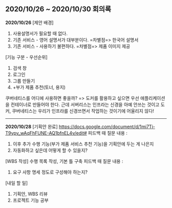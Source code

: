 ## 2020/10/26 ~ 2020/10/30 회의록

**2020/10/26**
[제안 배경]

1. 사용설명서가 필요할 때 없다.
2. 기존 서비스 - 영어 설명서가 대부분이다. =차별점=> 한국어 설명서
3. 기존 서비스 - 사용하기 불편하다. =차별점=> 제품 이미지 제공

[기능 구분 - 우선순위]

1. 검색 창
2. 로그인
3. 그룹 만들기
4. +부가 제품 추천(토너, 용지)

쿠버네티스를 어디에 사용하면 좋을까?
=> 도커를 활용하고 싶으면 우선 애플리케이션을 컨테이너로 만들어야 한다. 근데 서버리스는 인프라는 신경을 아예 안쓰는 것이고 도커, 쿠버네티스는 우리가 인프라를 신경쓰면서 작업하는 것이기에 어울리지 않다!

---

**2020/10/28**
[기획안 완료]
https://docs.google.com/document/d/1mi7Ti-T9ypv_wAqFhFUNE-AQ1bfnEL4v/edit#
피드백 때 질문 내용 :

1. 이후 추가 수행 기능(부가 제품 서비스 추천 기능)을 기획안에 두는 게 나은지
2. 자동화하고 싶은데 어떻게 할 수 있을지?

[WBS 작성]
수행 목록 작성, 기본 틀 구축
피드백 때 질문 내용 :

1. 요구 사항 명세 정도로 구성해야 하는지?

[내일 할 일]

1. 기획안, WBS 리뷰
2. 프로젝트 기능 공부